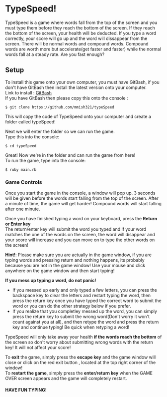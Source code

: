 # TypeSpeed!
TypeSpeed is a game where words fall from the top of the screen and you must type them before they reach the bottom of the screen. If they reach the bottom of the screen, your health will be deducted. If you type a word correctly, your score will go up and the word will dissappear from the screen. There will be normal words and compound words. Compound words are worth more but accelerate(get faster and faster) while the normal words fall at a steady rate. Are you fast enough?
## Setup
To install this game onto your own computer, you must have GitBash, if you don't have GitBash then install the latest version onto your computer.   
Link to install : [GitBash](https://git-scm.com/downloads)  
If you have GitBash then please copy this onto the console : 
```
$ git clone https://github.com/mmish321/typeSpeed
```    
This will copy the code of TypeSpeed onto your computer and create a folder called typeSpeed!

Next we will enter the folder so we can run the game.  
Type this into the console:
```
$ cd typeSpeed
```
Great! Now we're in the folder and can run the game from here!  
To run the game, type into the console:
```
$ ruby main.rb

```
### Game Controls
Once you start the game in the console, a window will pop up. 3 seconds will be given before the words start falling from the top of the screen.  After a minute of time, the game will get harder! Compound words will start falling after one minute.  

Once you have finished typing a word on your keyboard, press the **Return or Enter key**  
The return/enter key will submit the word you typed and if your word matches the one of the words on the screen, the word will disappear and your score will increase and you can move on to type the other words on the screen!  

**Hint!**: Please make sure you are actually in the game window, if you are typing words and pressing return and nothing happens, its probably because you are not in the game window! Use your mouse and click anywhere on the game window and then start typing!

  **If you mess up typing a word, do not panic!**
* If you messed up early and only typed a few letters, you can press the backspace key to clear the letters and restart typing the word, then press the return key once you have typed the correct word to submit the word or you can do the other strategy below if you prefer.
* If you realize that you completley messed up the word, you can simply press the return key to submit the wrong word(Don't worry it won't count against you at all), and then retype the word and press the return key and continue typing! Be quick when retyping a word!

TypeSpeed will only take away your health **if the words reach the bottom** of the screen so don't worry about submitting wrong words with the return key! It will not affect your score!    

To **exit** the game, simply press the **escape key** and the game window will close or click on the red exit button , located at the top right corner of the window!  
To **restart the game**, simply press the **enter/return key** when  the GAME OVER screen appears and the game will completely restart. 

#### HAVE FUN TYPING!

